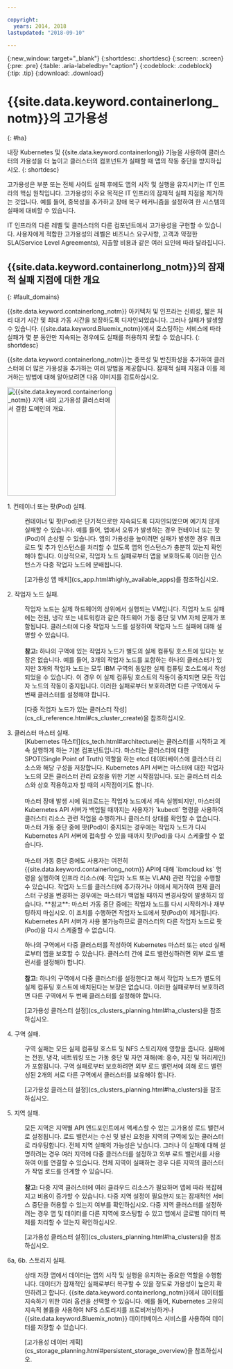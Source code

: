 ```yaml
---

copyright:
  years: 2014, 2018
lastupdated: "2018-09-10"

---
```


{:new_window: target="_blank"}
{:shortdesc: .shortdesc}
{:screen: .screen}
{:pre: .pre}
{:table: .aria-labeledby="caption"}
{:codeblock: .codeblock}
{:tip: .tip}
{:download: .download}




# {{site.data.keyword.containerlong_notm}}의 고가용성
{: #ha}

내장 Kubernetes 및 {{site.data.keyword.containerlong}} 기능을 사용하여 클러스터의 가용성을 더 높이고 클러스터의 컴포넌트가 실패할 때 앱의 작동 중단을 방지하십시오.
{: shortdesc}

고가용성은 부분 또는 전체 사이트 실패 후에도 앱의 시작 및 실행을 유지시키는 IT 인프라의 핵심 원칙입니다. 고가용성의 주요 목적은 IT 인프라의 잠재적 실패 지점을 제거하는 것입니다. 예를 들어, 중복성을 추가하고 장애 복구 메커니즘을 설정하여 한 시스템의 실패에 대비할 수 있습니다.

IT 인프라의 다른 레벨 및 클러스터의 다른 컴포넌트에서 고가용성을 구현할 수 있습니다. 사용자에게 적합한 고가용성의 레벨은 비즈니스 요구사항, 고객과 약정한 SLA(Service Level Agreements), 지출할 비용과 같은 여러 요인에 따라 달라집니다.

## {{site.data.keyword.containerlong_notm}}의 잠재적 실패 지점에 대한 개요
{: #fault_domains} 

{{site.data.keyword.containerlong_notm}} 아키텍처 및 인프라는 신뢰성, 짧은 처리 대기 시간 및 최대 가동 시간을 보장하도록 디자인되었습니다. 그러나 실패가 발생할 수 있습니다. {{site.data.keyword.Bluemix_notm}}에서 호스팅하는 서비스에 따라 실패가 몇 분 동안만 지속되는 경우에도 실패를 허용하지 못할 수 있습니다.
{: shortdesc}

{{site.data.keyword.containerlong_notm}}는 중복성 및 반친화성을 추가하여 클러스터에 더 많은 가용성을 추가하는 여러 방법을 제공합니다. 잠재적 실패 지점과 이를 제거하는 방법에 대해 알아보려면 다음 이미지를 검토하십시오.

<img src="images/cs_failure_ov.png" alt=" {{site.data.keyword.containerlong_notm}} 지역 내의 고가용성 클러스터에서 결함 도메인의 개요." width="250" style="width:250px; border-style: none"/>

<dl>
<dt> 1. 컨테이너 또는 팟(Pod) 실패.</dt>
  <dd><p>컨테이너 및 팟(Pod)은 단기적으로만 지속되도록 디자인되었으며 예기치 않게 실패할 수 있습니다. 예를 들어, 앱에서 오류가 발생하는 경우 컨테이너 또는 팟(Pod)이 손상될 수 있습니다. 앱의 가용성을 높이려면 실패가 발생한 경우 워크로드 및 추가 인스턴스를 처리할 수 있도록 앱의 인스턴스가 충분히 있는지 확인해야 합니다. 이상적으로, 작업자 노드 실패로부터 앱을 보호하도록 이러한 인스턴스가 다중 작업자 노드에 분배됩니다.</p>
  <p>[고가용성 앱 배치](cs_app.html#highly_available_apps)를 참조하십시오.</p></dd>
<dt> 2. 작업자 노드 실패.</dt>
  <dd><p>작업자 노드는 실제 하드웨어의 상위에서 실행되는 VM입니다. 작업자 노드 실패에는 전원, 냉각 또는 네트워킹과 같은 하드웨어 가동 중단 및 VM 자체 문제가 포함됩니다. 클러스터에 다중 작업자 노드를 설정하여 작업자 노드 실패에 대해 설명할 수 있습니다. <br/><br/><strong>참고:</strong> 하나의 구역에 있는 작업자 노드가 별도의 실제 컴퓨팅 호스트에 있다는 보장은 없습니다. 예를 들어, 3개의 작업자 노드를 포함하는 하나의 클러스터가 있지만 3개의 작업자 노드는 모두 IBM 구역의 동일한 실제 컴퓨팅 호스트에서 작성되었을 수 있습니다. 이 경우 이 실제 컴퓨팅 호스트의 작동이 중지되면 모든 작업자 노드의 작동이 중지됩니다. 이러한 실패로부터 보호하려면 다른 구역에서 두 번째 클러스터를 설정해야 합니다.</p>
  <p>[다중 작업자 노드가 있는 클러스터 작성](cs_cli_reference.html#cs_cluster_create)을 참조하십시오.</p></dd>
<dt> 3. 클러스터 마스터 실패.</dt>
  <dd>[Kubernetes 마스터](cs_tech.html#architecture)는 클러스터를 시작하고 계속 실행하게 하는 기본 컴포넌트입니다. 마스터는 클러스터에 대한 SPOT(Single Point of Truth) 역할을 하는 etcd 데이터베이스에 클러스터 리소스와 해당 구성을 저장합니다. Kubernetes API 서버는 마스터에 대한 작업자 노드의 모든 클러스터 관리 요청을 위한 기본 시작점입니다. 또는 클러스터 리소스와 상호 작용하고자 할 때의 시작점이기도 합니다. <br><br>마스터 장애 발생 시에 워크로드는 작업자 노드에서 계속 실행되지만, 마스터의 Kubernetes API 서버가 백업될 때까지는 사용자가 `kubectl` 명령을 사용하여 클러스터 리소스 관련 작업을 수행하거나 클러스터 상태를 확인할 수 없습니다. 마스터 가동 중단 중에 팟(Pod)이 중지되는 경우에는 작업자 노드가 다시 Kubernetes API 서버에 접속할 수 있을 때까지 팟(Pod)을 다시 스케줄할 수 없습니다. <br><br>마스터 가동 중단 중에도 사용자는 여전히 {{site.data.keyword.containerlong_notm}} API에 대해 `ibmcloud ks` 명령을 실행하여 인프라 리소스(예: 작업자 노드 또는 VLAN) 관련 작업을 수행할 수 있습니다. 작업자 노드를 클러스터에 추가하거나 이에서 제거하여 현재 클러스터 구성을 변경하는 경우에는 마스터가 백업될 때까지 변경사항이 발생하지 않습니다. **참고**: 마스터 가동 중단 중에는 작업자 노드를 다시 시작하거나 재부팅하지 마십시오. 이 조치를 수행하면 작업자 노드에서 팟(Pod)이 제거됩니다. Kubernetes API 서버가 사용 불가능하므로 클러스터의 다른 작업자 노드로 팟(Pod)을 다시 스케줄할 수 없습니다. <p>하나의 구역에서 다중 클러스터를 작성하여 Kubernetes 마스터 또는 etcd 실패로부터 앱을 보호할 수 있습니다. 클러스터 간에 로드 밸런싱하려면 외부 로드 밸런서를 설정해야 합니다. <br/><br/><strong>참고:</strong> 하나의 구역에서 다중 클러스터를 설정한다고 해서 작업자 노드가 별도의 실제 컴퓨팅 호스트에 배치된다는 보장은 없습니다. 이러한 실패로부터 보호하려면 다른 구역에서 두 번째 클러스터를 설정해야 합니다.</p>
  <p>[고가용성 클러스터 설정](cs_clusters_planning.html#ha_clusters)을 참조하십시오.</p></dd>
<dt> 4. 구역 실패.</dt>
  <dd><p>구역 실패는 모든 실제 컴퓨팅 호스트 및 NFS 스토리지에 영향을 줍니다. 실패에는 전원, 냉각, 네트워킹 또는 가동 중단 및 자연 재해(예: 홍수, 지진 및 허리케인)가 포함됩니다. 구역 실패로부터 보호하려면 외부 로드 밸런서에 의해 로드 밸런싱된 2개의 서로 다른 구역에서 클러스터를 보유해야 합니다.</p>
  <p>[고가용성 클러스터 설정](cs_clusters_planning.html#ha_clusters)을 참조하십시오.</p></dd>    
<dt> 5. 지역 실패.</dt>
  <dd><p>모든 지역은 지역별 API 엔드포인트에서 액세스할 수 있는 고가용성 로드 밸런서로 설정됩니다. 로드 밸런서는 수신 및 발신 요청을 지역의 구역에 있는 클러스터로 라우팅합니다. 전체 지역 실패의 가능성은 낮습니다. 그러나 이 실패에 대해 설명하려는 경우 여러 지역에 다중 클러스터를 설정하고 외부 로드 밸런서를 사용하여 이를 연결할 수 있습니다. 전체 지역이 실패하는 경우 다른 지역의 클러스터가 작업 로드를 인계할 수 있습니다. <br/><br/><strong>참고:</strong> 다중 지역 클러스터에 여러 클라우드 리소스가 필요하며 앱에 따라 복잡해지고 비용이 증가할 수 있습니다. 다중 지역 설정이 필요한지 또는 잠재적인 서비스 중단을 허용할 수 있는지 여부를 확인하십시오. 다중 지역 클러스터를 설정하려는 경우 앱 및 데이터를 다른 지역에 호스팅할 수 있고 앱에서 글로벌 데이터 복제를 처리할 수 있는지 확인하십시오.</p>
  <p>[고가용성 클러스터 설정](cs_clusters_planning.html#ha_clusters)을 참조하십시오.</p></dd>   
<dt> 6a, 6b. 스토리지 실패.</dt>
  <dd><p>상태 저장 앱에서 데이터는 앱의 시작 및 실행을 유지하는 중요한 역할을 수행합니다. 데이터가 잠재적인 실패로부터 복구할 수 있을 정도로 가용성이 높은지 확인하려고 합니다. {{site.data.keyword.containerlong_notm}}에서 데이터를 지속하기 위한 여러 옵션을 선택할 수 있습니다. 예를 들어, Kubernetes 고유의 지속적 볼륨을 사용하여 NFS 스토리지를 프로비저닝하거나 {{site.data.keyword.Bluemix_notm}} 데이터베이스 서비스를 사용하여 데이터를 저장할 수 있습니다.</p>
  <p>[고가용성 데이터 계획](cs_storage_planning.html#persistent_storage_overview)을 참조하십시오. </p></dd> 
</dl>
